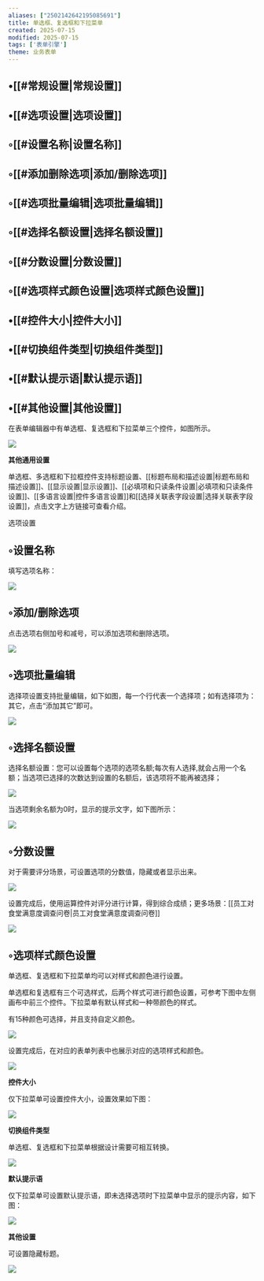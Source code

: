 ```yaml
---
aliases: ["2502142642195085691"]
title: 单选框、复选框和下拉菜单
created: 2025-07-15
modified: 2025-07-15
tags: ['表单引擎']
theme: 业务表单
---
```


## •[[#常规设置|常规设置]]

## •[[#选项设置|选项设置]]

## ◦[[#设置名称|设置名称]]

## ◦[[#添加删除选项|添加/删除选项]]

## ◦[[#选项批量编辑|选项批量编辑]]

## ◦[[#选择名额设置|选择名额设置]]

## ◦[[#分数设置|分数设置]]

## ◦[[#选项样式颜色设置|选项样式颜色设置]]

## •[[#控件大小|控件大小]]

## •[[#切换组件类型|切换组件类型]]

## •[[#默认提示语|默认提示语]]

## •[[#其他设置|其他设置]]

在表单编辑器中有单选框、复选框和下拉菜单三个控件，如图所示。

![](81168a4432f31d2990a3583ec0f3f1b7.jpg)

**其他通用设置**

单选框、多选框和下拉框控件支持标题设置、[[标题布局和描述设置|标题布局和描述设置]]、[[显示设置|显示设置]]、[[必填项和只读条件设置|必填项和只读条件设置]]、[[多语言设置|控件多语言设置]]和[[选择关联表字段设置|选择关联表字段设置]]，点击文字上方链接可查看介绍。

选项设置

## ◦设置名称

填写选项名称：

![](0cad0e4afff4a37e43f5a870898d2099.jpg)

## ◦添加/删除选项

点击选项右侧加号和减号，可以添加选项和删除选项。

**![](b34dd5f25e1bac153fa27d57bc5efaf1.jpg)**

## ◦选项批量编辑

选择项设置支持批量编辑，如下如图，每一个行代表一个选择项；如有选择项为：其它，点击“添加其它”即可。

![](2034f07be9f772b2ffe7b8790c2ffab0.jpg)

## ◦选择名额设置

选择名额设置：您可以设置每个选项的选项名额;每次有人选择,就会占用一个名额；当选项已选择的次数达到设置的名额后，该选项将不能再被选择；

![](6369b4524cd9dda90ffaa5dbf0cb32cf.jpg)

当选项剩余名额为0时，显示的提示文字，如下图所示：

![](f59cf9bd044e8521a8f90ec07d1f04b7.jpg)

## ◦分数设置

对于需要评分场景，可设置选项的分数值，隐藏或者显示出来。

![](684e06673b76ef956cf7e01e79cecfc4.jpg)

设置完成后，使用运算控件对评分进行计算，得到综合成绩；更多场景：[[员工对食堂满意度调查问卷|员工对食堂满意度调查问卷]]

![](d43315de7dbb9715bc692e9f7c8f8879.jpg)

## ◦选项样式颜色设置

单选框、复选框和下拉菜单均可以对样式和颜色进行设置。

单选框和复选框有三个可选样式，后两个样式可进行颜色设置，可参考下图中左侧画布中前三个控件。下拉菜单有默认样式和一种带颜色的样式。

有15种颜色可选择，并且支持自定义颜色。

![](015dd9d0db13c1bd1fb458ef2933fda5.jpg)

设置完成后，在对应的表单列表中也展示对应的选项样式和颜色。

![](6312c46ffb3ea1601a5a0b4e9caa43b9.jpg)

**控件大小**

仅下拉菜单可设置控件大小，设置效果如下图：

![](91da390595b371b79404c03f474e85f3.jpg)

**切换组件类型**

单选框、复选框和下拉菜单根据设计需要可相互转换。

![](18a79a7abeb3700d1d9c3aad725fd68f.jpg)

**默认提示语**

仅下拉菜单可设置默认提示语，即未选择选项时下拉菜单中显示的提示内容，如下图：

![](500ceb29cdc35ece5417e18e496f869d.jpg)

**其他设置**

可设置隐藏标题。

![](af574de97cdd8c8f2b41bc9bf279f681.jpg)